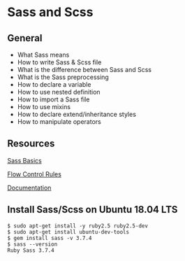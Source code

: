 # Sass and Scss
## **General**

- What Sass means
- How to write Sass & Scss file
- What is the difference between Sass and Scss
- What is the Sass preprocessing
- How to declare a variable
- How to use nested definition
- How to import a Sass file
- How to use mixins
- How to declare extend/inheritance styles
- How to manipulate operators

## Resources

[Sass Basics](https://sass-lang.com/guide)

[Flow Control Rules](https://sass-lang.com/documentation/at-rules/control)

[Documentation](https://sass-lang.com/documentation)

## **Install Sass/Scss on Ubuntu 18.04 LTS**

```
$ sudo apt-get install -y ruby2.5 ruby2.5-dev
$ sudo apt-get install ubuntu-dev-tools
$ gem install sass -v 3.7.4
$ sass --version
Ruby Sass 3.7.4
```
